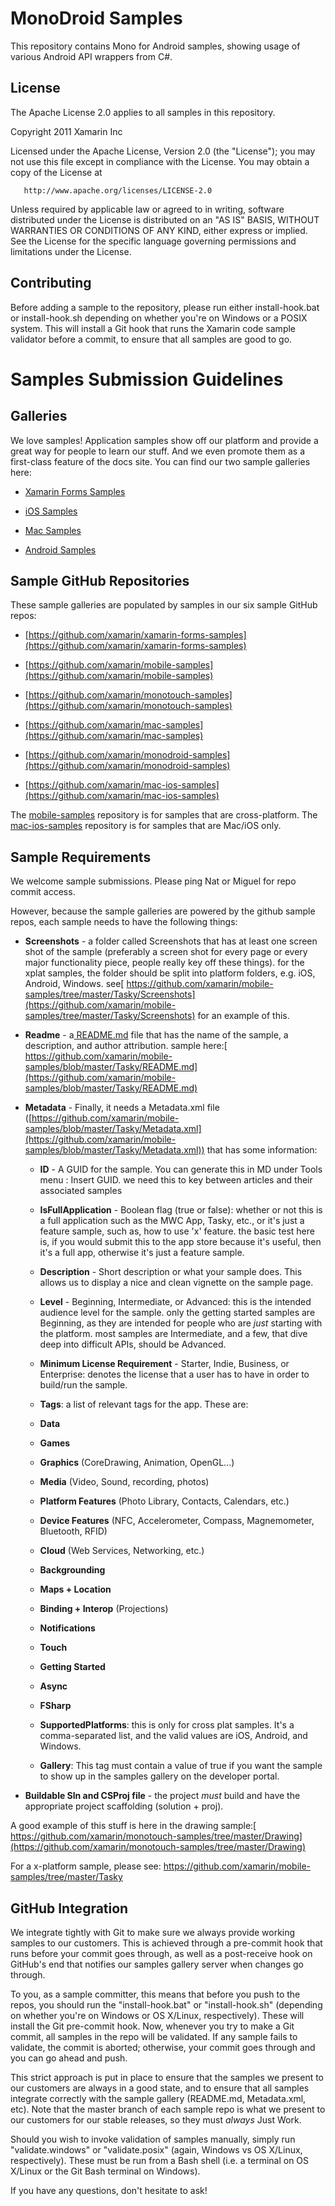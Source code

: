 MonoDroid Samples
=================

This repository contains Mono for Android samples, showing usage of various
Android API wrappers from C#.

License
-------

The Apache License 2.0 applies to all samples in this repository.

   Copyright 2011 Xamarin Inc

   Licensed under the Apache License, Version 2.0 (the "License");
   you may not use this file except in compliance with the License.
   You may obtain a copy of the License at

       http://www.apache.org/licenses/LICENSE-2.0

   Unless required by applicable law or agreed to in writing, software
   distributed under the License is distributed on an "AS IS" BASIS,
   WITHOUT WARRANTIES OR CONDITIONS OF ANY KIND, either express or implied.
   See the License for the specific language governing permissions and
   limitations under the License.

Contributing
------------

Before adding a sample to the repository, please run either install-hook.bat
or install-hook.sh depending on whether you're on Windows or a POSIX system.
This will install a Git hook that runs the Xamarin code sample validator before
a commit, to ensure that all samples are good to go.                                                                 
                                             
Samples Submission Guidelines
=============================

## Galleries

We love samples! Application samples show off our platform and provide a great way for people to learn our stuff. And we even promote them as a first-class feature of the docs site. You can find our two sample galleries here:

* [Xamarin Forms Samples](http://developer.xamarin.com/samples/xamarin-forms/all/)

* [iOS Samples](http://developer.xamarin.com/samples/ios/all/)

* [Mac Samples](http://developer.xamarin.com/samples/mac/all/)

* [Android Samples](http://developer.xamarin.com/samples/android/all/)

## Sample GitHub Repositories

These sample galleries are populated by samples in our six sample GitHub repos:

* [https://github.com/xamarin/xamarin-forms-samples](https://github.com/xamarin/xamarin-forms-samples)

* [https://github.com/xamarin/mobile-samples](https://github.com/xamarin/mobile-samples)

* [https://github.com/xamarin/monotouch-samples](https://github.com/xamarin/monotouch-samples)

* [https://github.com/xamarin/mac-samples](https://github.com/xamarin/mac-samples)

* [https://github.com/xamarin/monodroid-samples](https://github.com/xamarin/monodroid-samples)

* [https://github.com/xamarin/mac-ios-samples](https://github.com/xamarin/mac-ios-samples)

The [mobile-samples](https://github.com/xamarin/mobile-samples) repository is for samples that are cross-platform.
The [mac-ios-samples](https://github.com/xamarin/mac-ios-samples) repository is for samples that are Mac/iOS only.

## Sample Requirements

We welcome sample submissions. Please ping Nat or Miguel for repo commit access.

However, because the sample galleries are powered by the github sample repos, each sample needs to have the following things:

* **Screenshots** - a folder called Screenshots that has at least one screen shot of the sample (preferably a screen shot for every page or every major functionality piece, people really key off these things). for the xplat samples, the folder should be split into platform folders, e.g. iOS, Android, Windows. see[ https://github.com/xamarin/mobile-samples/tree/master/Tasky/Screenshots](https://github.com/xamarin/mobile-samples/tree/master/Tasky/Screenshots) for an example of this.

* **Readme** - a[ README.md](http://readme.md/) file that has the name of the sample, a description, and author attribution. sample here:[ https://github.com/xamarin/mobile-samples/blob/master/Tasky/README.md](https://github.com/xamarin/mobile-samples/blob/master/Tasky/README.md)

* **Metadata** - Finally, it needs a Metadata.xml file ([https://github.com/xamarin/mobile-samples/blob/master/Tasky/Metadata.xml](https://github.com/xamarin/mobile-samples/blob/master/Tasky/Metadata.xml)) that has some information:

    * **ID** - A GUID for the sample. You can generate this in MD under Tools menu : Insert GUID. we need this to key between articles and their associated samples

    * **IsFullApplication** - Boolean flag (true or false): whether or not this is a full application such as the MWC App, Tasky, etc., or it's just a feature sample, such as, how to use 'x' feature. the basic test here is, if you would submit this to the app store because it's useful, then it's a full app, otherwise it's just a feature sample.

    * **Description** - Short description or what your sample does. This allows us to display a nice and clean vignette on the sample page.

    * **Level** - Beginning, Intermediate, or Advanced: this is the intended audience level for the sample. only the getting started samples are Beginning, as they are intended for people who are _just_ starting with the platform. most samples are Intermediate, and a few, that dive deep into difficult APIs, should be Advanced.

    * **Minimum License Requirement** - Starter, Indie, Business, or Enterprise: denotes the license that a user has to have in order to build/run the sample.

    * **Tags**: a list of relevant tags for the app. These are:
    * **Data**
    * **Games**
    * **Graphics** (CoreDrawing, Animation, OpenGL...)
    * **Media** (Video, Sound, recording, photos)
    * **Platform Features** (Photo Library, Contacts, Calendars, etc.)
    * **Device Features** (NFC, Accelerometer, Compass, Magnemometer, Bluetooth, RFID)
    * **Cloud** (Web Services, Networking, etc.)
    * **Backgrounding**
    * **Maps + Location**
    * **Binding + Interop** (Projections)
    * **Notifications**
    * **Touch**
    * **Getting Started**
    * **Async**
    * **FSharp**

    * **SupportedPlatforms**: this is only for cross plat samples. It's a comma-separated list, and the valid values are iOS, Android, and Windows.

    * **Gallery**: This tag must contain a value of true if you want the sample to show up in the samples gallery on the developer portal.

* **Buildable Sln and CSProj file** - the project _must_ build and have the appropriate project scaffolding (solution + proj).

A good example of this stuff is here in the drawing sample:[ https://github.com/xamarin/monotouch-samples/tree/master/Drawing](https://github.com/xamarin/monotouch-samples/tree/master/Drawing)

For a x-platform sample, please see: https://github.com/xamarin/mobile-samples/tree/master/Tasky

## GitHub Integration

We integrate tightly with Git to make sure we always provide working samples to our customers. This is achieved through a pre-commit hook that runs before your commit goes through, as well as a post-receive hook on GitHub's end that notifies our samples gallery server when changes go through.

To you, as a sample committer, this means that before you push to the repos, you should run the "install-hook.bat" or "install-hook.sh" (depending on whether you're on Windows or OS X/Linux, respectively). These will install the Git pre-commit hook. Now, whenever you try to make a Git commit, all samples in the repo will be validated. If any sample fails to validate, the commit is aborted; otherwise, your commit goes through and you can go ahead and push.

This strict approach is put in place to ensure that the samples we present to our customers are always in a good state, and to ensure that all samples integrate correctly with the sample gallery (README.md, Metadata.xml, etc). Note that the master branch of each sample repo is what we present to our customers for our stable releases, so they must *always* Just Work.

Should you wish to invoke validation of samples manually, simply run "validate.windows" or "validate.posix" (again, Windows vs OS X/Linux, respectively). These must be run from a Bash shell (i.e. a terminal on OS X/Linux or the Git Bash terminal on Windows).

If you have any questions, don't hesitate to ask!

